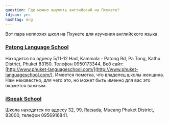 ```yaml
---
question: Где можно выучить английский на Пхукете?
ldjson: yes
hashtag: eng
---
```


Вот пара неплохих школ на Пхукете для изучения английского языка.

### [Patong Language School](https://g.page/PhuketLanguageSchool?share)

Находится по адресу 5/11-12 Had, Kammala - Patong Rd, Pa Tong, Kathu District, Phuket 83150. Телефон 0950173344, Веб сайт: [http://www.phuket-languageschool.com/](http://www.phuket-languageschool.com/). Имеется пометка, что владелец школы женщина. Нам неизвестно, для чего это, но может быть именно для вас это окажется важным.

### [iSpeak School](https://goo.gl/maps/bgrFb1EpUwK7Zpx5A)

Школа находится по адресу 32, 99, Ratsada, Mueang Phuket District, 83000, телефон 0956916841.
